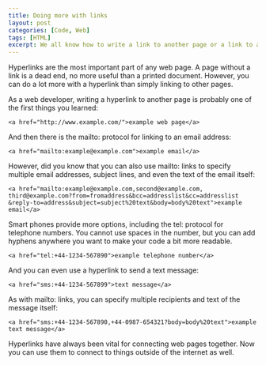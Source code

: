 ```yaml
---
title: Doing more with links
layout: post
categories: [Code, Web]
tags: [HTML]
excerpt: We all know how to write a link to another page or a link to an email address. But did you know that you can also make a phone call or send a text message with a hyperlink?
---
```


Hyperlinks are the most important part of any web page. A page without a link is a dead end, no more useful than a printed document. However, you can do a lot more with a hyperlink than simply linking to other pages.

As a web developer, writing a hyperlink to another page is probably one of the first things you learned:

<pre><code class="language-html">&lt;a href="http://www.example.com/"&gt;example web page&lt;/a&gt;</code></pre>

And then there is the mailto: protocol for linking to an email address:

<pre><code class="language-html">&lt;a href="mailto:example@example.com"&gt;example email&lt;/a&gt;</code></pre>

However, did you know that you can also use mailto: links to specify multiple email addresses, subject lines, and even the text of the email itself:

<pre><code class="language-html">&lt;a href="mailto:&#8203;example@example.com,&#8203;second@example.com,&#8203;third@example.com?from=fromaddress&#8203;&amp;bcc=addresslist&#8203;&amp;cc=addresslist&#8203;&amp;reply-to=address&#8203;&amp;subject=subject%20text&#8203;&amp;body=body&#8203;%20text"&gt;example email&lt;/a&gt;</code></pre>

Smart phones provide more options, including the tel: protocol for telephone numbers. You cannot use spaces in the number, but you can add hyphens anywhere you want to make your code a bit more readable.

<pre><code class="language-html">&lt;a href="tel:&#8203;+44-1234-567890"&gt;example telephone number&lt;/a&gt;</code></pre>
And you can even use a hyperlink to send a text message:

<pre><code class="language-html">&lt;a href="sms:&#8203;+44-1234-567899"&gt;text message&lt;/a&gt;</code></pre>
As with mailto: links, you can specify multiple recipients and text of the message itself:

<pre><code class="language-html">&lt;a href="sms:&#8203;+44-1234-567890,&#8203;+44-0987-654321?body=body&#8203;%20text"&gt;example text message&lt;/a&gt;</code></pre>

Hyperlinks have always been vital for connecting web pages together. Now you can use them to connect to things outside of the internet as well.
